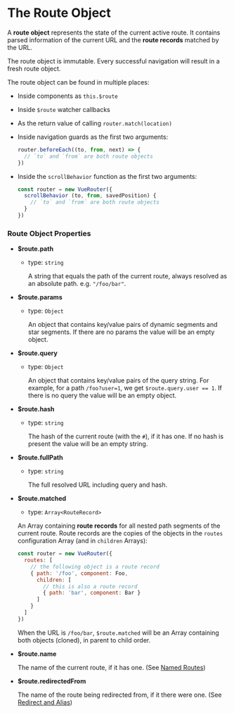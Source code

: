 # The Route Object

A **route object** represents the state of the current active route. It contains parsed information of the current URL and the **route records** matched by the URL.

The route object is immutable. Every successful navigation will result in a fresh route object.

The route object can be found in multiple places:

- Inside components as `this.$route`

- Inside `$route` watcher callbacks

- As the return value of calling `router.match(location)`

- Inside navigation guards as the first two arguments:

  ``` js
  router.beforeEach((to, from, next) => {
    // `to` and `from` are both route objects
  })
  ```

- Inside the `scrollBehavior` function as the first two arguments:

  ``` js
  const router = new VueRouter({
    scrollBehavior (to, from, savedPosition) {
      // `to` and `from` are both route objects
    }
  })
  ```

### Route Object Properties

- **$route.path**

  - type: `string`

    A string that equals the path of the current route, always resolved as an absolute path. e.g. `"/foo/bar"`.

- **$route.params**

  - type: `Object`

    An object that contains key/value pairs of dynamic segments and star segments. If there are no params the value will be an empty object.

- **$route.query**

  - type: `Object`

    An object that contains key/value pairs of the query string. For example, for a path `/foo?user=1`, we get `$route.query.user == 1`. If there is no query the value will be an empty object.

- **$route.hash**

  - type: `string`

    The hash of the current route (with the `#`), if it has one. If no hash is present the value will be an empty string.

- **$route.fullPath**

  - type: `string`

    The full resolved URL including query and hash.

- **$route.matched**

  - type: `Array<RouteRecord>`

  An Array containing **route records** for all nested path segments of the current route. Route records are the copies of the objects in the `routes` configuration Array (and in `children` Arrays):

  ``` js
  const router = new VueRouter({
    routes: [
      // the following object is a route record
      { path: '/foo', component: Foo,
        children: [
          // this is also a route record
          { path: 'bar', component: Bar }
        ]
      }
    ]
  })
  ```

  When the URL is `/foo/bar`, `$route.matched` will be an Array containing both objects (cloned), in parent to child order.

- **$route.name**

  The name of the current route, if it has one. (See [Named Routes](../essentials/named-routes.md))

- **$route.redirectedFrom**

  The name of the route being redirected from, if it there were one. (See [Redirect and Alias](../essentials/redirect-and-alias.md))
